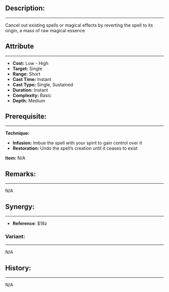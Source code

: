 ## Description:  
---  
Cancel out existing spells or magical effects by reverting the spell to its origin, a mass of raw magical essence  
  
## Attribute  
___  
- __Cost:__ Low - High  
- __Target:__ Single  
- __Range:__ Short  
- __Cast Time:__ Instant  
- __Cast Type:__ Single, Sustained  
- __Duration:__ Instant  
- __Complexity:__ Basic  
- __Depth:__ Medium  
  
## Prerequisite:  
___  
  
__Technique:__  
- __Infusion:__ Imbue the spell with your spirit to gain control over it  
- __Restoration:__ Undo the spell’s creation until it ceases to exist  
  
__Item:__ N/A  
  
## Remarks:  
___  
N/A  
  
## Synergy:  
___  
- __Reference__: $18z  
  
### Variant:  
___  
N/A  
  
## History:  
---  
N/A